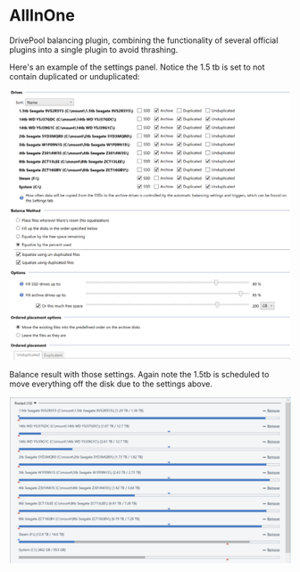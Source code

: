 # AllInOne
 DrivePool balancing plugin, combining the functionality of several official plugins into a single plugin to avoid thrashing.
 
 Here's an example of the settings panel. Notice the 1.5 tb is set to not contain duplicated or unduplicated:

![Settings](https://github.com/cjmanca/AllInOne/blob/main/Images/settings-example.png?raw=true)

Balance result with those settings. Again note the 1.5tb is scheduled to move everything off the disk due to the settings above.

![Settings](https://github.com/cjmanca/AllInOne/blob/main/Images/result-example.png?raw=true)
